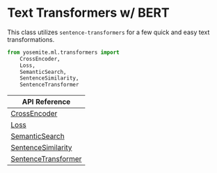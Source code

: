 # Text Transformers w/ BERT

This class utilizes ```sentence-transformers``` for a few quick and easy text transformations. 

```python
from yosemite.ml.transformers import 
    CrossEncoder, 
    Loss, 
    SemanticSearch, 
    SentenceSimilarity, 
    SentenceTransformer 
```

API Reference | 
--- |
[CrossEncoder](./transformers/ce.md) |
[Loss](./transformers/loss.md) |
[SemanticSearch](./transformers/semsearch.md) |
[SentenceSimilarity](./transformers/sentsim.md) |
[SentenceTransformer](./transformers/transformer.md) |